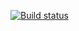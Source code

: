 [![Build status](https://ci.appveyor.com/api/projects/status/k87c30uv4rncm9n8?svg=true)](https://ci.appveyor.com/project/Wansomecorgz/app-mbank)
